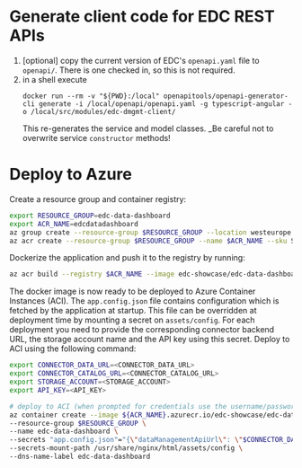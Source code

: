 # Generate client code for EDC REST APIs

1. [optional] copy the current version of EDC's `openapi.yaml` file to `openapi/`. There is one checked in, so this is not required.
2. in a shell execute
   ```shell
   docker run --rm -v "${PWD}:/local" openapitools/openapi-generator-cli generate -i /local/openapi/openapi.yaml -g typescript-angular -o /local/src/modules/edc-dmgmt-client/
   ```
   This re-generates the service and model classes. _Be careful not to overwrite service `constructor` methods!


# Deploy to Azure

Create a resource group and container registry:

```bash
export RESOURCE_GROUP=edc-data-dashboard
export ACR_NAME=edcdatadashboard
az group create --resource-group $RESOURCE_GROUP --location westeurope -o none
az acr create --resource-group $RESOURCE_GROUP --name $ACR_NAME --sku Standard --location westeurope --admin-enabled -o none
```

Dockerize the application and push it to the registry by running:

```bash
az acr build --registry $ACR_NAME --image edc-showcase/edc-data-dashboard:latest .
```

The docker image is now ready to be deployed to Azure Container Instances (ACI). The `app.config.json` file contains configuration which is fetched by the application at startup. This file can be overridden at deployment time by mounting a secret on `assets/config`. For each deployment you need to provide the corresponding connector backend URL, the storage account name and the API key using this secret. Deploy to ACI using the following command:

```bash
export CONNECTOR_DATA_URL=<CONNECTOR_DATA_URL>
export CONNECTOR_CATALOG_URL=<CONNECTOR_CATALOG_URL>
export STORAGE_ACCOUNT=<STORAGE_ACCOUNT>
export API_KEY=<API_KEY>

# deploy to ACI (when prompted for credentials use the username/password as available in Azure Portal: ACR->Access Keys)
az container create --image ${ACR_NAME}.azurecr.io/edc-showcase/edc-data-dashboard:latest \
--resource-group $RESOURCE_GROUP \
--name edc-data-dashboard \
--secrets "app.config.json"="{\"dataManagementApiUrl\": \"$CONNECTOR_DATA_URL\", \"catalogUrl\": \"$CONNECTOR_CATALOG_URL\", \"storageAccount\": \"$STORAGE_ACCOUNT\", \"apiKey\": \"$API_KEY\"}" \
--secrets-mount-path /usr/share/nginx/html/assets/config \
--dns-name-label edc-data-dashboard
```


